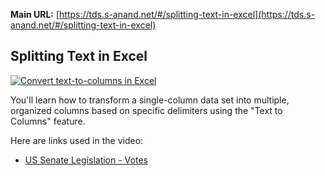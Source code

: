 **Main URL:** [https://tds.s-anand.net/#/splitting-text-in-excel](https://tds.s-anand.net/#/splitting-text-in-excel)

## Splitting Text in Excel

[![Convert text-to-columns in Excel](https://i.ytimg.com/vi_webp/fQeADnqiOAg/sddefault.webp)](https://youtu.be/fQeADnqiOAg)

You'll learn how to transform a single-column data set into multiple, organized columns based on specific delimiters using the "Text to Columns" feature.

Here are links used in the video:

- [US Senate Legislation - Votes](https://www.senate.gov/legislative/votes_new.htm)
